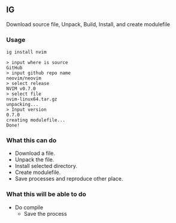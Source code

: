 ## IG

Download source file, Unpack, Build, Install, and create modulefile

### Usage

```console
ig install nvim

> input where is source
GitHub
> input github repo name
neovim/neovim
> select release
NVIM v0.7.0
> select file
nvim-linux64.tar.gz
unpacking...
> Input version
0.7.0
creating modulefile...
Done!
```

### What this can do

- Download a file.
- Unpack the file.
- Install selected directory.
- Create modulefile.
- Save processes and reproduce other place.

### What this will be able to do

- Do compile
  - Save the process
